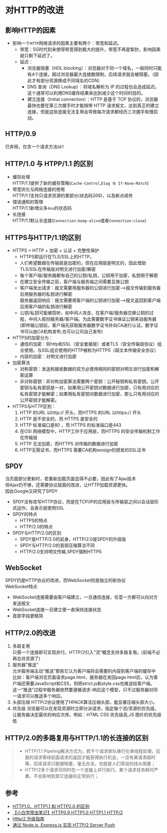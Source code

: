 # 对HTTP的改进
## 影响HTTP的因素
- 影响一个`HTTP`网络请求的因素主要有两个：带宽和延迟。
  * 带宽：5G时代到来使得带宽得到极大的提升，带宽不再是掣肘，影响因素就只剩下延迟了。
  * 延迟：
    - 浏览器阻塞（HOL blocking）：浏览器对于同一个域名，一般同时只能有4个连接，超过浏览器最大连接数限制，后续请求就会被阻塞。（因此才有部分资源换成不同域名的CDN）
    - DNS 查询（DNS Lookup）：将域名解析为 IP 的过程也会造成延迟。这个通常可以利用DNS缓存结果来达到减少这个时间的目的。
    - 建立连接（Initial connection）：HTTP 是基于 TCP 协议的，浏览器最快也要在第三次握手时才能捎带 HTTP 请求报文，达到真正的建立连接，但是这些连接无法复用会导致每次请求都经历三次握手和慢启动。

## HTTP/0.9
已弃用，仅含一个请求方法`GET`

## HTTP/1.0 与 HTPP/1.1 的区别
- 缓存处理   
  HTTP/1.1提供了新的缓存策略(`Cache-Control`,`Etag 与 If-None-Match`)
- 带宽优化与网络连接的使用  
  HTTP/1.1支持只请求资源的某部分(状态码206)，以及断点续传
- 错误通知的管理  
  HTTP/1.1新增众多`4xx`的状态码
- 长连接  
  HTTP/1.1默认长连接(`Connection:keep-alive`或者`Connection:close`)

## HTTPS与HTTP/1.1的区别
- HTTPS = HTTP + 加密 + 认证 + 完整性保护  
  * HTTPS即运行在TLS/SSL上的HTTP。  
  * 人们希望数据在传输层是加密的，但在应用层是明文的，因此借助TLS/SSL在传输层对明文进行加密/解密  
  * 每个客户端/服务器都有自己的公钥/私钥，公钥用于加密，私钥用于解密  
  * 在建立安全传输之前，客户端与服务端之间需要互换公钥
  * 客户端发出请求：报文需要用服务器的公钥进行加密-->报文传输到服务器后用服务器的私钥进行解密  
    服务器返回响应：报文需要用客户端的公钥进行加密-->报文返回到客户端后用客户端的私钥进行解密
  * 公钥/私钥可能被窃听，如中间人攻击，在客户端/服务器交换公钥的过程，中间人假扮服务器/客户端。为此需要数字证书保证公钥来自服务器(即传输公钥前，客户端先获取服务器数字证书并向CA进行认证。数字证书可以由CA机构发布,也可以公司自己发布)
- HTTPS的加密分为：
  * 通信的加密：将http和SSL（安全套接层）或者TLS（安全传输层协议）组合使用，与SSL组合使用的HTTP被称为HTTPS（超文本传输安全协议）
  * 内容的加密：对明文进行加密
- 加密算法
  * 对称密钥：发送和接收数据的双方必使用相同的密钥对明文进行加密和解密运算
  * 非对称密钥：非对称加密算法需要两个密钥：公开秘钥和私有密钥。公开密钥与私有密钥是一对，如果用公开密钥对数据进行加密，只有用对应的私有密钥才能解密；如果用私有密钥对数据进行加密，那么只有用对应的公开密钥才能解密。
- HTTPS与HTTP区别：   
  1. HTTP 的URL 以http:// 开头，而HTTPS 的URL 以https:// 开头
  2. HTTP 是不安全的，而 HTTPS 是安全的
  3. HTTP 标准端口是80 ，而 HTTPS 的标准端口是443
  4. 在OSI 网络模型中，HTTP工作于应用层，而HTTPS 的安全传输机制工作在传输层
  5. HTTP 无法加密，而HTTPS 对传输的数据进行加密
  6. HTTP无需证书，而HTTPS 需要CA机构wosign的颁发的SSL证书

## SPDY
当页面部分更新时，若重新加载页面显得不必要，因此有了Ajax技术  
但Ajax仍不够，还需要协议层面的改进，让HTTP加载资源更快。  
因此Google又研究了SPDY  
- SPDY没有改写HTTP协议，而是在TCP/IP的应用层与传输层之间以会话层形式运作，且表示层使用SSL
- SPDY的特点
  * HTTPS的特点
  * HTTP/2.0的特点
- SPDY与HTTP/2.0的区别
  * SPDY是HTTP/2.0的前身，HTTP/2.0是SPDY的升级版
  * SPDY与HTTP/2.0的首部压缩算法不同
  * HTTP/2.0支持明文传输,SPDY强制HTTPS

## WebSocket
SPDY仍是HTTP协议的改进，而WebSocket则是独立的新协议  
WebSocket特点
- WebSocket连接需要由客户端建立，一旦通信连接，任意一方都可以向对方发送报文
- WebSocket连接一旦建立便一直保持连接状态
- 首部字段更精简

## HTTP/2.0的改进
1. 多路复用  
   只需一个连接即可实现并行。HTTP/2引入"流"概念支持多路复用。(前端不必再合并资源了)
2. 服务器"推送"  
   允许服务端主动“推送”那些它认为客户端将会需要的内容到客户端的缓存中   
   比如：客户端浏览页面请求page.html，服务器在发回page.html后，认为客户端还需要JavaScript和CSS，则把strict.js和style.css也推送给客户端。  
   这一“推送”过程中服务器依然要遵循请求-响应这个模型，只不过服务器对同一请求可以推送多个响应。
3. 头部压缩
   HTTP/2协议使用了HPACK算法压缩头部，能显著压缩头部大小。
4. 优先级
   浏览器可以在发现资源时立即分派请求，指定每个流/资源的优先级，让服务器决定最优的响应次序。例如：HTML CSS 优先级高,JS 图片的优先级低

## HTTP/2.0的多路复用与HTTP/1.1的长连接的区别
> - HTTP/1.1 Pipeling解决方式为，若干个请求排队串行化单线程处理，后面的请求等待前面请求的返回才能获得执行机会，一旦有某请求超时等，后续请求只能被阻塞，毫无办法，也就是人们常说的线头阻塞；
> - HTTP/2多个请求可同时在一个连接上并行执行。某个请求任务耗时严重，不会影响到其它连接的正常执行；


## 参考
- [HTTP1.0、HTTP1.1 和 HTTP2.0 的区别](https://www.cnblogs.com/heluan/p/8620312.html)
- [【小白学爬虫笔记】HTTP0.9 HTTP1.0 HTTP1.1 HTTP/2](https://www.jianshu.com/p/88326fa6dc92?utm_campaign=maleskine&utm_content=note&utm_medium=seo_notes&utm_source=recommendation)
- [Http/2 升级指南](https://www.cnblogs.com/syyong/p/9088672.html)
- [通过 Node.js, Express.js 实现 HTTP/2 Server Push](https://www.jianshu.com/p/4b8983a78332)